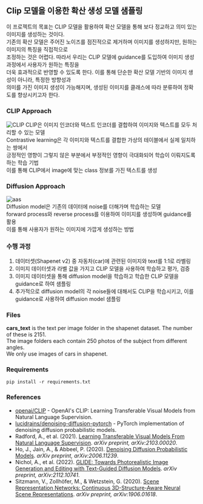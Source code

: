 ## Clip 모델을 이용한 확산 생성 모델 샘플링

 이 프로젝트의 목표는 CLIP 모델을 활용하여 확산 모델을 통해 보다 정교하고 의미 있는 이미지를 생성하는 것이다. <br/>
 기존의 확산 모델은 주어진 노이즈를 점진적으로 제거하며 이미지를 생성하지만, 원하는 이미지의 특징을 직접적으로 <br/>
 조정하는 것은 어렵다. 따라서 우리는 CLIP 모델에 guidance를 도입하여 이미지 생성과정에서 사용자가 원하는 특징을 <br/>
 더욱 효과적으로 반영할 수 있도록 한다. 이를 통해 단순한 확산 모델 기반의 이미지 생성이 아니라, 특정한 방향성과 <br/>
 의미를 가진 이미지 생성이 가능해지며, 생성된 이미지를 클래스에 따라 분류하여 정확도를 향상시키고자 한다.
    
### CLIP Approach
![CLIP](https://github.com/Yeoneasy/clip_guided_diffusion/assets/129255517/0a8bed9a-00db-4185-b917-8c73367a5c54)
 CLIP은 이미지 인코더와 텍스트 인코더를 결합하여 이미지와 텍스트를 모두 처리할 수 있는 모델<br/>
 Contrastive learning은 각 이미지와 텍스트를 결합한 가상의 테이블에서 실제 일치하는 쌍에서<br/> 
 긍정적인 영향이 그렇지 않은 부분에서 부정적인 영향이 극대화되어 학습이 이뤄지도록 하는 학습 기법<br/>
 이를 통해 CLIP에서 image에 맞는 class 정보를 가진 텍스트를 생성

### Diffusion Approach 
![aas](https://github.com/Yeoneasy/clip_diffusion_sampling/assets/129255517/e32673e0-7a9a-4993-a6ba-2c0be38dbff5)<br/>
 Diffusion model은 기존의 데이터에 noise를 더해가며 학습하는 모델<br/>
 forward process와 reverse process를 이용하여 이미지를 생성하며 guidance를 활용<br/>
 이를 통해 사용자가 원하는 이미지에 가깝게 생성하는 방법

### 수행 과정
 1. 데이터셋(Shapenet v2) 중 자동차(car)에 관련된 이미지와 text를 1:1로 라벨링
 2. 이미지 데이터셋과 라벨 값을 가지고 CLIP 모델을 사용하여 학습하고 평가, 검증
 3. 이미지 데이터셋을 통해 diffusion model을 학습하고 학습한 CLIP 모델을 guidance로 하여 샘플링
 4. 추가적으로 diffusion model의 각 noise들에 대해서도 CLIP을 학습시키고, 이를 guidance로 사용하여 diffusion model 샘플링

### Files

 **cars_text** is the text per image folder in the shapenet dataset.
 The number of these is 2151. <br/> The image folders each contain 250 photos of the subject from different angles. <br/> 
 We only use images of cars in shapenet.

### Requirements

```
pip install -r requirements.txt
```

### References

- [openai/CLIP](https://github.com/openai/CLIP) - OpenAI's CLIP: Learning Transferable Visual Models from Natural Language Supervision.
- [lucidrains/denoising-diffusion-pytorch](https://github.com/lucidrains/denoising-diffusion-pytorch) - PyTorch implementation of denoising diffusion probabilistic models.
- Radford, A., et al. (2021). [Learning Transferable Visual Models From Natural Language Supervision](https://arxiv.org/abs/2103.00020). *arXiv preprint, arXiv:2103.00020*.
- Ho, J., Jain, A., & Abbeel, P. (2020). [Denoising Diffusion Probabilistic Models](https://arxiv.org/abs/2006.11239). *arXiv preprint, arXiv:2006.11239*.
- Nichol, A., et al. (2022). [GLIDE: Towards Photorealistic Image Generation and Editing with Text-Guided Diffusion Models](https://arxiv.org/abs/2112.10741). *arXiv preprint, arXiv:2112.10741*.
- Sitzmann, V., Zollhöfer, M., & Wetzstein, G. (2020). [Scene Representation Networks: Continuous 3D-Structure-Aware Neural Scene Representations](https://arxiv.org/abs/1906.01618). *arXiv preprint, arXiv:1906.01618*.


